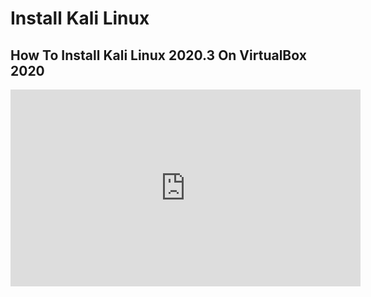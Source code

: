 # Install Kali Linux

## How To Install Kali Linux 2020.3 On VirtualBox 2020
<iframe width="560" height="315" src="https://www.youtube.com/embed/B9Yqg1sZAQk" frameborder="0" allow="accelerometer; autoplay; clipboard-write; encrypted-media; gyroscope; picture-in-picture" allowfullscreen></iframe>

